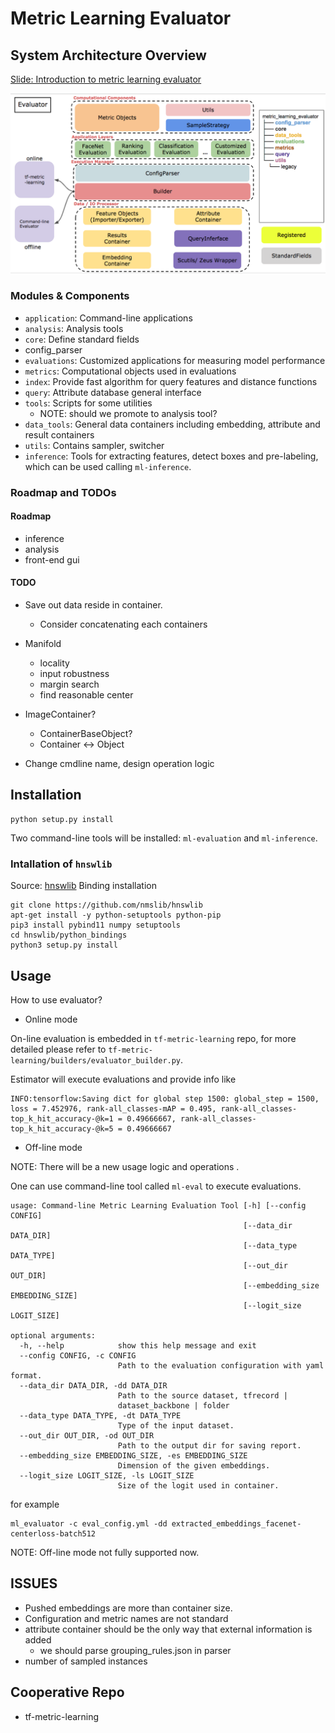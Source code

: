 # Metric Learning Evaluator

## System Architecture Overview

[Slide: Introduction to metric learning evaluator](https://docs.google.com/presentation/d/1kSiPbLofAJ1W46IV0TKONhhGPCtsuis3RWezKKR88x8/edit?usp=sharing)

![](figures/tf-metric-evaluator_v0.3.png)


### Modules & Components
- `application`: Command-line applications
- `analysis`: Analysis tools
- `core`: Define standard fields
- config_parser
- `evaluations`: Customized applications for measuring model performance
- `metrics`: Computational objects used in evaluations
- `index`: Provide fast algorithm for query features and distance functions
- `query`: Attribute database general interface
- `tools`: Scripts for some utilities
  - NOTE: should we promote to analysis tool?
- `data_tools`: General data containers including embedding, attribute and result containers
- `utils`: Contains sampler, switcher
- `inference`: Tools for extracting features, detect boxes and pre-labeling, which can be used calling `ml-inference`.


### Roadmap and TODOs

#### Roadmap
- inference
- analysis
- front-end gui

#### TODO
- Save out data reside in container.
  - Consider concatenating each containers
- Manifold
  - locality
  - input robustness
  - margin search
  - find reasonable center
- ImageContainer?
  - ContainerBaseObject?
  - <T>Container <-> <T>Object

- Change cmdline name, design operation logic

## Installation
```
python setup.py install
```
Two command-line tools will be installed: `ml-evaluation` and `ml-inference`.

### Intallation of `hnswlib`

Source: [hnswlib](https://github.com/nmslib/hnswlib)
Binding installation
```
git clone https://github.com/nmslib/hnswlib
apt-get install -y python-setuptools python-pip
pip3 install pybind11 numpy setuptools
cd hnswlib/python_bindings
python3 setup.py install
```

## Usage
How to use evaluator?
- Online mode

On-line evaluation is embedded in `tf-metric-learning` repo, for more detailed please refer to `tf-metric-learning/builders/evaluator_builder.py`.

Estimator will execute evaluations and provide info like
```
INFO:tensorflow:Saving dict for global step 1500: global_step = 1500, loss = 7.452976, rank-all_classes-mAP = 0.495, rank-all_classes-top_k_hit_accuracy-@k=1 = 0.49666667, rank-all_classes-top_k_hit_accuracy-@k=5 = 0.49666667
```

- Off-line mode

NOTE: There will be a new usage logic and operations  .

One can use command-line tool called `ml-eval` to execute evaluations.

```
usage: Command-line Metric Learning Evaluation Tool [-h] [--config CONFIG]
                                                    [--data_dir DATA_DIR]
                                                    [--data_type DATA_TYPE]
                                                    [--out_dir OUT_DIR]
                                                    [--embedding_size EMBEDDING_SIZE]
                                                    [--logit_size LOGIT_SIZE]

optional arguments:
  -h, --help            show this help message and exit
  --config CONFIG, -c CONFIG
                        Path to the evaluation configuration with yaml format.
  --data_dir DATA_DIR, -dd DATA_DIR
                        Path to the source dataset, tfrecord |
                        dataset_backbone | folder
  --data_type DATA_TYPE, -dt DATA_TYPE
                        Type of the input dataset.
  --out_dir OUT_DIR, -od OUT_DIR
                        Path to the output dir for saving report.
  --embedding_size EMBEDDING_SIZE, -es EMBEDDING_SIZE
                        Dimension of the given embeddings.
  --logit_size LOGIT_SIZE, -ls LOGIT_SIZE
                        Size of the logit used in container.
```

for example

```
ml_evaluator -c eval_config.yml -dd extracted_embeddings_facenet-centerloss-batch512
```

NOTE: Off-line mode not fully supported now.

## ISSUES
- Pushed embeddings are more than container size.
- Configuration and metric names are not standard
- attribute container should be the only way that external information is added
  - we should parse grouping_rules.json in parser
- number of sampled instances


## Cooperative Repo
- tf-metric-learning

